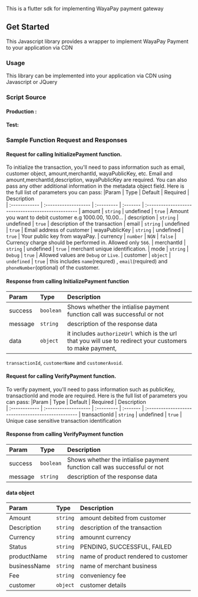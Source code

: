 This is a flutter sdk for implementing WayaPay payment gateway

## Get Started

This Javascript library provides a wrapper to implement WayaPay Payment to your application via CDN
### Usage

This library can be implemented into your application via CDN using Javascript or JQuery

### Script Source
#### Production : 
#### Test: 

### Sample Function Request and Responses

#### Request for calling InitializePayment function.

To initialize the transaction, you'll need to pass information such as email, customer object, amount,merchantId, wayaPublicKey, etc. Email and amount,merchantId,description, wayaPublicKey are required. You can also pass any other additional information in the metadata object field. Here is the full list of parameters you can pass:
|Param       | Type                 | Default    | Required | Description                      
| :------------ | :------------------- | :--------- | :------- | :-------------------------------------------------
| amount	| `string`			   | undefined      | `true`  | Amount you want to debit customer e.g 1000.00, 10.00...
| description      | `string`             | undefined   | `true`  | description of the transaction
| email | `string`             | undefined       | `true`  | Email address of customer
| wayaPublicKey       | `string`        | undefined | `true`  | Your public key from wayaPay.
| currency      | `number`  |  `NGN`    | `false`   | Currency charge should be performed in. Allowed only `566`.
| merchantId      | `string`  |  undefined    | `true`   | merchant unique identification.
| mode      | `string`  |  `Debug`    | `true`   | Allowed values are `Debug` or `Live`.
| customer      | `object`  |  `undefined`    | `true`   | this includes `name`(requred) , `email`(required) and `phoneNumber`(optional) of the customer.

#### Response from calling InitializePayment function

|Param       | Type                 | Description                      
| :------------ | :------------------- | :-------------------------------------------------
| success	| `boolean`			 | Shows whether the intialise payment function call was successful or not
| message | `string`  | description of the response data
| data | `object`          | it includes `authorizeUrl` which is the url that you will use to redirect your customers to make payment, 
`transactionId`,  `customerName` and `customerAvoid`.


#### Request for calling VerifyPayment function.

To verify payment, you'll need to pass information such as publicKey, transactionId and mode are required. Here is the full list of parameters you can pass:
|Param       | Type                 | Default    | Required | Description                      
| :------------ | :------------------- | :--------- | :------- | :-------------------------------------------------
| transactionId      | `string`             | undefined   | `true`  | Unique case sensitive transaction identification

#### Response from calling VerifyPayment function
|Param       | Type                 | Description                      
| :------------ | :------------------- | :-------------------------------------------------
| success	| `boolean`			 | Shows whether the intialise payment function call was successful or not
| message | `string`  | description of the response data

#### data object
|Param       | Type                 | Description    
| :------------ | :------------------- | :-------------------------------------------------
| Amount | `string`  | amount debited from customer
| Description | `string`  | description of the transaction
| Currency | `string`  | amounnt currency
| Status | `string`  | PENDING, SUCCESSFUL, FAILED
| productName | `string`  | name of product rendered to customer
| businessName | `string`  | name of merchant business
| Fee | `string`  | conveniency fee
| customer | `object`  | customer details

